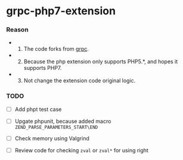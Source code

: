 # grpc-php7-extension

### Reason

- 1. The code forks from [grpc](https://github.com/grpc/grpc/tree/master/src/php).

- 2. Because the php extension only supports PHP5.\*, and hopes it supports PHP7.

- 3. Not change the extension code original logic.


### TODO

- [ ] Add phpt test case
- [ ] Upgate phpunit, because added macro `ZEND_PARSE_PARAMETERS_START\END`
- [ ] Check memory using Valgrind
- [ ] Review code for checking `zval` or `zval*` for using right

